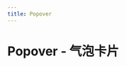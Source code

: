 ```yaml
---
title: Popover
---
```


# Popover - 气泡卡片

<ClientOnly>
  <popover-demos-1></popover-demos-1>
  <popover-demos-2></popover-demos-2>
  <popover-demos-3></popover-demos-3>
</ClientOnly>